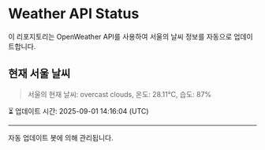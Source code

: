 
# Weather API Status

이 리포지토리는 OpenWeather API를 사용하여 서울의 날씨 정보를 자동으로 업데이트합니다.

## 현재 서울 날씨
> 서울의 현재 날씨: overcast clouds, 온도: 28.11°C, 습도: 87%

⏳ 업데이트 시간: 2025-09-01 14:16:04 (UTC)

---
자동 업데이트 봇에 의해 관리됩니다.
